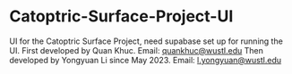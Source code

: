 # Catoptric-Surface-Project-UI
UI for the Catoptric Surface Project, need supabase set up for running the UI.
First developed by Quan Khuc.
Email: quankhuc@wustl.edu
Then developed by Yongyuan Li since May 2023.
Email: l.yongyuan@wustl.edu

